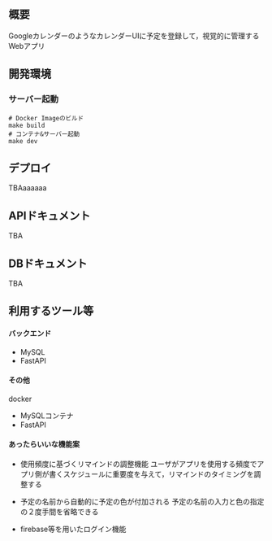 ## 概要
GoogleカレンダーのようなカレンダーUIに予定を登録して，視覚的に管理するWebアプリ

## 開発環境
### サーバー起動
```
# Docker Imageのビルド
make build
# コンテナ&サーバー起動
make dev
```

## デプロイ
TBAaaaaaa
## APIドキュメント
TBA
## DBドキュメント
TBA
## 利用するツール等
#### バックエンド
- MySQL
- FastAPI

#### その他
docker
- MySQLコンテナ
- FastAPI

#### あったらいいな機能案
- 使用頻度に基づくリマインドの調整機能
ユーザがアプリを使用する頻度でアプリ側が書くスケジュールに重要度を与えて，リマインドのタイミングを調整する

- 予定の名前から自動的に予定の色が付加される
予定の名前の入力と色の指定の２度手間を省略できる

- firebase等を用いたログイン機能 
